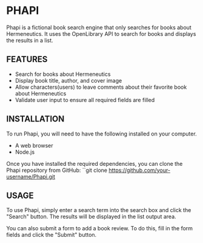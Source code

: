 # PHAPI

Phapi is a fictional book search engine that only searches for books about Hermeneutics. It uses the OpenLibrary API to search for books and displays the results in a list.

## FEATURES
- Search for books about Hermeneutics
- Display book title, author, and cover image
- Allow characters(users) to leave comments about their favorite book about Hermeneutics 
- Validate user input to ensure all required fields are filled

## INSTALLATION

To run Phapi, you will need to have the following installed on your computer.
- A web browser
- Node.js

Once you have installed the required dependencies, you can clone the Phapi repository from GitHub:
``git clone https://github.com/your-username/Phapi.git

## USAGE

To use Phapi, simply enter a search term into the search box and click the "Search" button. The results will be displayed in the list output area.

You can also submit a form to add a book review. To do this, fill in the form fields and click the "Submit" button. 